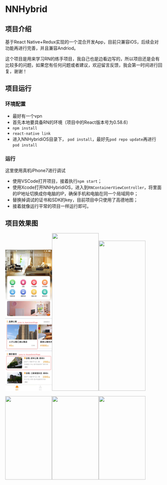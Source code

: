 # NNHybrid

## 项目介绍

基于React Native+Redux实现的一个混合开发App，目前只兼容iOS，后续会对功能再进行完善，并且兼容Andriod。

这个项目是用来学习RN的练手项目，我自己也是边看边写的，所以项目还是会有比较多的问题，如果您有任何问题或者建议，欢迎留言反馈，我会第一时间进行回复，谢谢！

## 项目运行

### 环境配置

+ 最好有一个vpn
+ 首先本地要具备RN的环境（项目中的React版本号为0.58.6）
+ `npm install`
+ `react-native link`
+ 进入NNHybridiOS目录下， `pod install`，最好先`pod repo update`再进行`pod install`

### 运行

这里使用真机iPhone7进行调试

+ 使用VSCode打开项目，接着执行`npm start`；
+ 使用Xcode打开NNHybridiOS，进入到`RNContainerViewController`，将里面的IP地址切换成你电脑的IP，确保手机和电脑在同一个局域网中；
+ 替换掉调试的证书和SDK的key，目前项目中只使用了高德地图；
+ 接着就像运行平常的项目一样运行即可。

## 项目效果图

<img width="150" height="451.2" src="./screenshots/home.jpg"/><img width="150" height="504.6" src="https://nnhybrid.oss-cn-hangzhou.aliyuncs.com/apartment.jpg"/><img width="150" height="480" src="https://nnhybrid.oss-cn-hangzhou.aliyuncs.com/houseDetail.jpg"/>

<img width="150" height="266.8" src="https://nnhybrid.oss-cn-hangzhou.aliyuncs.com/cityListPage.jpg"/><img width="150" height="266.8" src="https://nnhybrid.oss-cn-hangzhou.aliyuncs.com/share.jpg"/><img width="150" height="266.8" src="https://nnhybrid.oss-cn-hangzhou.aliyuncs.com/addressOnMap.jpg"/>





